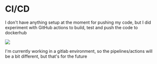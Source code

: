 # CI/CD
I don't have anything setup at the moment for pushing my code, but I did experiment with GitHub actions to build, test and push the code to dockerhub

![](github_actions.png)

I'm currently working in a gitlab environment, so the pipelines/actions will be a bit different, but that's for the future